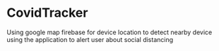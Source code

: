 # CovidTracker
 Using google map firebase for device location to detect nearby device using the application to alert user about social distancing
